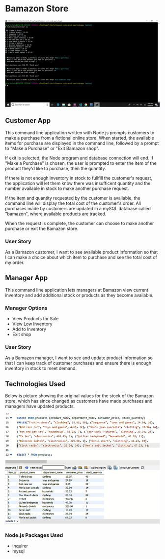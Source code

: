 # Bamazon Store

![Command Line Example](/BamazonCustomerScreenshot.png)

## Customer App

This command line application written with Node.js prompts customers to make a purchase from a fictional online store. When started, the available items for purchase are displayed in the command line, followed by a prompt to "Make a Purchase" or "Exit Bamazon shop".

If exit is selected, the Node program and database connection will end. If "Make a Purchase" is chosen, the user is prompted to enter the item of the product they'd like to purchase, then the quantity.

If there is not enough inventory in stock to fullfill the customer's request, the application will let them know there was insufficent quantity and the number available in stock to make another purchase request.

If the item and quantity requested by the customer is available, the command line will display the total cost of the customer's order. All purchases made by customers are updated in a mySQL database called "bamazon", where available products are tracked.

When the request is complete, the customer can choose to make another purchase or exit the Bamazon store.

### User Story
As a Bamazon customer, I want to see available product information so that I can make a choice about which item to purchase and see the total cost of my order.

## Manager App
This command line application lets managers at Bamazon view current inventory and add additional stock or products as they become available.

### Manager Options
* View Products for Sale
* View Low Inventory
* Add to Inventory
* Exit shop

### User Story
As a Bamazon manager, I want to see and update product information so that I can keep track of customer purchases and ensure there is enough inventory in stock to meet demand.

## Technologies Used
Below is picture showing the original values for the stock of the Bamazon store, which has since changed as customers have made purchases and managers have updated products.

![mySQL Table](/mySQLScreenshot.png)

### Node.js Packages Used
* inquirer
* mysql